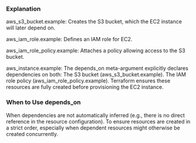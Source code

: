 ### Explanation
aws_s3_bucket.example:
Creates the S3 bucket, which the EC2 instance will later depend on.

aws_iam_role.example:
Defines an IAM role for EC2.

aws_iam_role_policy.example:
Attaches a policy allowing access to the S3 bucket.

aws_instance.example:
The depends_on meta-argument explicitly declares dependencies on both:
The S3 bucket (aws_s3_bucket.example).
The IAM role policy (aws_iam_role_policy.example).
Terraform ensures these resources are fully created before provisioning the EC2 instance.

### When to Use depends_on
When dependencies are not automatically inferred (e.g., there is no direct reference in the resource configuration).
To ensure resources are created in a strict order, especially when dependent resources might otherwise be created concurrently.
